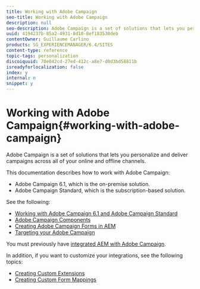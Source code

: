 ```yaml
---
title: Working with Adobe Campaign
seo-title: Working with Adobe Campaign
description: null
seo-description: Adobe Campaign is a set of solutions that lets you personalize and deliver campaigns across all of your online and offline channels
uuid: 4194237b-85a2-4931-8d10-8ef183530deb
contentOwner: Guillaume Carlino
products: SG_EXPERIENCEMANAGER/6.4/SITES
content-type: reference
topic-tags: personalization
discoiquuid: 70e042cd-27ed-412c-a8e7-d0d3bd58811b
isreadyforlocalization: false
index: y
internal: n
snippet: y
---
```


# Working with Adobe Campaign{#working-with-adobe-campaign}

Adobe Campaign is a set of solutions that lets you personalize and deliver campaigns across all of your online and offline channels.

This documentation describes how to work with Adobe Campaign:

* Adobe Campaign 6.1, which is the on-premise solution. 
* Adobe Campaign Standard, which is the subscription-based solution.

See the following:

* [Working with Adobe Campaign 6.1 and Adobe Campaign Standard](../../authoring/using/campaign.md)
* [Adobe Campaign Components](../../authoring/using/adobe-campaign-components.md)
* [Creating Adobe Campaign Forms in AEM](../../authoring/using/adobe-campaign-forms.md)
* [Targeting your Adobe Campaign](../../authoring/using/target-adobe-campaign.md)

You must previously have [integrated AEM with Adobe Campaign](../../administering/using/campaign.md).

In addition, if you want to customize your integrations, see the following topics:

* [Creating Custom Extensions](../../developing/using/extending-campaign-extensions.md)
* [Creating Custom Form Mappings](../../developing/using/extending-campaign-form-mapping.md)

